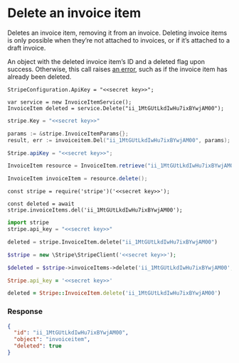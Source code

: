 # Delete an invoice item

Deletes an invoice item, removing it from an invoice. Deleting invoice items is only possible when they’re not attached to invoices, or if it’s attached to a draft invoice.

An object with the deleted invoice item’s ID and a deleted flag upon success. Otherwise, this call raises [an error](#errors), such as if the invoice item has already been deleted.


```dotnet
StripeConfiguration.ApiKey = "<<secret key>>";

var service = new InvoiceItemService();
InvoiceItem deleted = service.Delete("ii_1MtGUtLkdIwHu7ixBYwjAM00");
```

```go
stripe.Key = "<<secret key>>"

params := &stripe.InvoiceItemParams{};
result, err := invoiceitem.Del("ii_1MtGUtLkdIwHu7ixBYwjAM00", params);
```

```java
Stripe.apiKey = "<<secret key>>";

InvoiceItem resource = InvoiceItem.retrieve("ii_1MtGUtLkdIwHu7ixBYwjAM00");

InvoiceItem invoiceItem = resource.delete();
```

```node
const stripe = require('stripe')('<<secret key>>');

const deleted = await stripe.invoiceItems.del('ii_1MtGUtLkdIwHu7ixBYwjAM00');
```

```python
import stripe
stripe.api_key = "<<secret key>>"

deleted = stripe.InvoiceItem.delete("ii_1MtGUtLkdIwHu7ixBYwjAM00")
```

```php
$stripe = new \Stripe\StripeClient('<<secret key>>');

$deleted = $stripe->invoiceItems->delete('ii_1MtGUtLkdIwHu7ixBYwjAM00', []);
```

```ruby
Stripe.api_key = '<<secret key>>'

deleted = Stripe::InvoiceItem.delete('ii_1MtGUtLkdIwHu7ixBYwjAM00')
```

### Response

```json
{
  "id": "ii_1MtGUtLkdIwHu7ixBYwjAM00",
  "object": "invoiceitem",
  "deleted": true
}
```